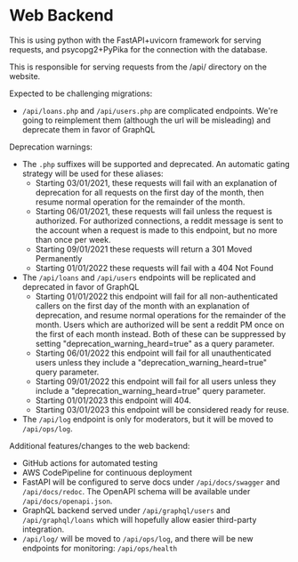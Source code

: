 # Web Backend

This is using python with the FastAPI+uvicorn framework for serving requests,
and psycopg2+PyPika for the connection with the database.

This is responsible for serving requests from the /api/ directory on the
website.

Expected to be challenging migrations:

- `/api/loans.php` and `/api/users.php` are complicated endpoints. We're going
  to reimplement them (although the url will be misleading) and deprecate them
  in favor of GraphQL

Deprecation warnings:

- The `.php` suffixes will be supported and deprecated. An automatic gating
  strategy will be used for these aliases:
  - Starting 03/01/2021, these requests will fail with an explanation of
    deprecation for all requests on the first day of the month, then
    resume normal operation for the remainder of the month.
  - Starting 06/01/2021, these requests will fail unless the request is
    authorized. For authorized connections, a reddit message is sent to
    the account when a request is made to this endpoint, but no more than
    once per week.
  - Starting 09/01/2021 these requests will return a 301 Moved Permanently
  - Starting 01/01/2022 these requests will fail with a 404 Not Found
- The `/api/loans` and `/api/users` endpoints will be replicated and deprecated
  in favor of GraphQL
  - Starting 01/01/2022 this endpoint will fail for all non-authenticated
    callers on the first day of the month with an explanation of deprecation,
    and resume normal operations for the remainder of the month. Users which
    are authorized will be sent a reddit PM once on the first of each month
    instead. Both of these can be suppressed by setting
    "deprecation_warning_heard=true" as a query parameter.
  - Starting 06/01/2022 this endpoint will fail for all unauthenticated users
    unless they include a "deprecation_warning_heard=true" query parameter.
  - Starting 09/01/2022 this endpoint will fail for all users unless they
    include a "deprecation_warning_heard=true" query parameter.
  - Starting 01/01/2023 this endpoint will 404.
  - Starting 03/01/2023 this endpoint will be considered ready for reuse.
- The `/api/log` endpoint is only for moderators, but it will be moved
  to `/api/ops/log`.

Additional features/changes to the web backend:

- GitHub actions for automated testing
- AWS CodePipeline for continuous deployment
- FastAPI will be configured to serve docs under `/api/docs/swagger` and
  `/api/docs/redoc`. The OpenAPI schema will be available under
  `/api/docs/openapi.json`.
- GraphQL backend served under `/api/graphql/users` and `/api/graphql/loans`
  which will hopefully allow easier third-party integration.
- `/api/log/` will be moved to `/api/ops/log`, and there will be new endpoints
  for monitoring: `/api/ops/health`
